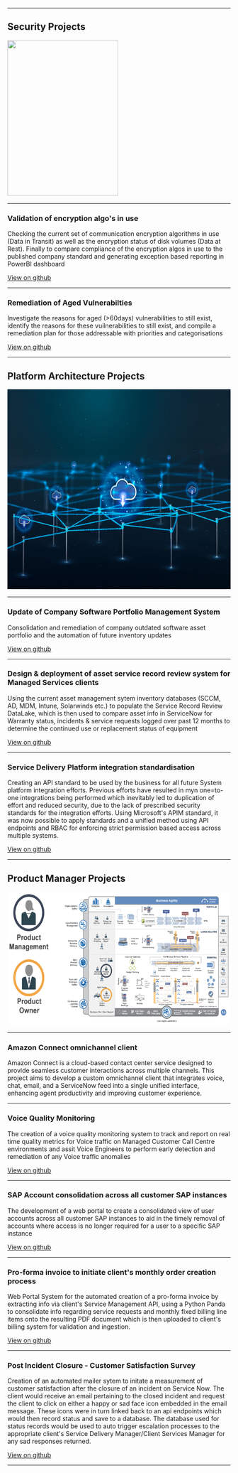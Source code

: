 

---

## Security Projects

<img src="images/cybersecurity-design.jpg?raw=true" width=250 height=350/>

---

### Validation of encryption algo's in use

Checking the current set of communication encryption algorithms in use (Data in Transit) as well as the encryption status of disk volumes (Data at Rest). Finally to compare compliance of the encryption algos in use to the published company standard and generating exception based reporting in PowerBI dashboard

[View on github](https://rengro46.github.io/encryption-algos/)

---

### Remediation of Aged Vulnerabilties

Investigate the reasons for aged (>60days) vulnerabilities to still exist, identify the reasons for these vuilnerabilities to still exist, and compile a remediation plan for those addressable with priorities and categorisations

[View on github](https://rengro46.github.io/aged-vulnerabilities/)

---

## Platform Architecture Projects

<img src="images/platform-architecture.jpg?raw=true" width=650 height=450/>

---

### Update of Company Software Portfolio Management System

Consolidation and remediation of company outdated software asset portfolio and the automation of future inventory updates

[View on github](https://rengro46.github.io/software-review/)

---

###  Design & deployment of asset service record review system for Managed Services clients

Using the current asset management sytem inventory databases (SCCM, AD, MDM, Intune, Solarwinds etc.) to populate the Service Record Review DataLake, which is then used to compare asset info in ServiceNow for Warranty status, incidents & service requests logged over past 12 months to determine the continued use or replacement status of equipment 

[View on github](https://rengro46.github.io/CMS/)

---

### Service Delivery Platform integration standardisation

Creating an API standard to be used by the business for all future System platform integration efforts. Previous efforts have resulted in myn one=to-one integrations being performed which inevitably led to duplication of effort and reduced security, due to the lack of prescribed security standards for the integration efforts. Using Microsoft's APIM standard, it was now possible to apply standards and a unified method using API endpoints and RBAC for enforcing strict permission based access across multiple systems.

[View on github](https://rengro46.github.io/APIM/)

---

## Product Manager Projects

<img src="images/product-management.png?raw=true" width=550 height=300/>

---

### Amazon Connect omnichannel client

Amazon Connect is a cloud-based contact center service designed to provide seamless customer interactions across multiple channels. This project aims to develop a custom omnichannel client that integrates voice, chat, email, and a ServiceNow feed into a single unified interface, enhancing agent productivity and improving customer experience.

---

### Voice Quality Monitoring

The creation of a voice quality monitoring system to track and report on real time quality metrics for Voice traffic on Managed Customer Call Centre environments and assit Voice Engineers to perform early detection and remediation of any Voice traffic anomalies

[View on github](https://rengro46.github.io/voice-quality/)

---

### SAP Account consolidation across all customer SAP instances

The development of a web portal to create a consolidated view of user accounts across all customer SAP instances to aid in the timely removal of accounts where access is no longer required for a user to a specific SAP instance

[View on github](https://rengro46.github.io/SAP-accounts/)

---

### Pro-forma invoice to initiate client's monthly order creation process 

Web Portal System for the automated creation of a pro-forma invoice by extracting info via client's Service Management API, using a Python Panda to consolidate info regarding service requests and monthly fixed billing line items onto the resulting PDF document which is then uploaded to client's billing system for validation and ingestion. 

[View on github](https://rengro46.github.io/proforma-invoice/)


---

### Post Incident Closure - Customer Satisfaction Survey

Creation of an automated mailer sytem to initate a measurement of customer satisfaction after the closure of an incident on Service Now. The client would receive an email pertaining to the closed incident and request the client to click on either a happy or sad face icon embedded in the email message. These icons were in turn linked back to an api endpoints which would then record status and save to a database. The database used for status records would be used to auto trigger escalation processes to the appropriate client's Service Delivery Manager/Client Services Manager for any sad responses returned. 

[View on github](https://rengro46.github.io/CSS/)

---

<p style="font-size:11px"></p>
<!-- Remove above link if you don't want to attibute -->
